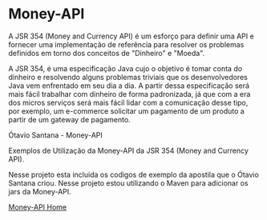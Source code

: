 # Money-API

A JSR 354 (Money and Currency API) é um esforço para definir uma API e fornecer uma implementação de referência
para resolver os problemas definidos em torno dos conceitos de "Dinheiro" e "Moeda".

A JSR 354, é uma especificação Java cujo o objetivo é tomar conta do dinheiro e resolvendo alguns problemas triviais que
os desenvolvedores Java vem enfrentado em seu dia a dia. A partir dessa especificação será mais fácil trabalhar com
dinheiro de forma padronizada, já que com a era dos micros serviços será mais fácil lidar com a comunicação desse tipo,
por exemplo, um e-commerce solicitar um pagamento de um produto a partir de um gateway de pagamento.

Ótavio Santana - Money-API 

Exemplos de Utilização da Money-API da JSR 354 (Money and Currency API).

Nesse projeto esta incluida os codigos de exemplo da apostila que o Ótavio Santana criou. 
Nesse projeto estou utilizando o Maven para adicionar os jars da Money-API.

<a href="http://daniel-dos.github.io/Money-API/"> Money-API Home</a>




